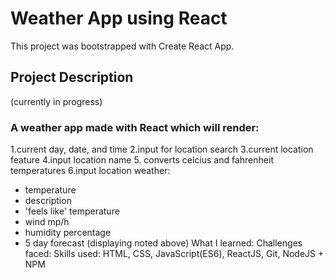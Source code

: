 # Weather App using React

This project was bootstrapped with Create React App.

## Project Description

(currently in progress)

### A weather app made with React which will render:

1.current day, date, and time
2.input for location search
3.current location feature
4.input location name
5. converts celcius and fahrenheit temperatures
6.input location weather:

- temperature
- description
- 'feels like' temperature
- wind mp/h
- humidity percentage
- 5 day forecast (displaying noted above)
  What I learned:
  Challenges faced:
  Skills used:
  HTML, CSS, JavaScript(ES6), ReactJS, Git, NodeJS + NPM
